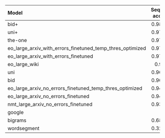 | Model                                                     |   Sequence accuracy |        MNED |       MED |        F1 |   Precision |   Recall |
|:----------------------------------------------------------|--------------------:|------------:|----------:|----------:|------------:|---------:|
| bid+                                                      |            0.983395 | 0.000228476 | 0.0191057 | 0.93686   |   0.899683  | 0.977241 |
| uni+                                                      |            0.979894 | 0.000262898 | 0.0221066 | 0.927135  |   0.888187  | 0.969655 |
| the-one                                                   |            0.977393 | 0.000339376 | 0.026508  | 0.914982  |   0.855429  | 0.983448 |
| eo_large_arxiv_with_errors_finetuned_temp_thres_optimized |            0.975393 | 0.000413475 | 0.0292088 | 0.907886  |   0.836628  | 0.992414 |
| eo_large_arxiv_with_errors_finetuned                      |            0.970891 | 0.000493566 | 0.0347104 | 0.892603  |   0.809657  | 0.994483 |
| eo_large_wiki                                             |            0.96629  | 0.000572417 | 0.0405122 | 0.876937  |   0.783813  | 0.995172 |
| uni                                                       |            0.963189 | 0.000417928 | 0.040112  | 0.868997  |   0.825574  | 0.917241 |
| bid                                                       |            0.962089 | 0.000438509 | 0.0421126 | 0.866137  |   0.80354   | 0.93931  |
| eo_large_arxiv_no_errors_finetuned_temp_thres_optimized   |            0.946384 | 0.000836777 | 0.0687206 | 0.807185  |   0.680549  | 0.991724 |
| eo_large_arxiv_no_errors_finetuned                        |            0.941983 | 0.000882879 | 0.0736221 | 0.796573  |   0.664668  | 0.993793 |
| nmt_large_arxiv_no_errors_finetuned                       |            0.937481 | 0.0010116   | 0.0842253 | 0.773899  |   0.633685  | 0.993793 |
| google                                                    |            0.889    | 0.00129636  | 0.128     | 0.625731  |   0.597765  | 0.656442 |
| bigrams                                                   |            0.685606 | 0.00689982  | 0.583975  | 0.330197  |   0.198046  | 0.992414 |
| wordsegment                                               |            0.320396 | 0.0333297   | 2.48204   | 0.0989833 |   0.0522422 | 0.94     |